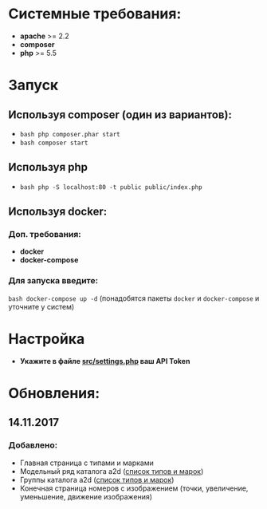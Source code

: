 # Системные требования: 

- **apache** >= 2.2
- **composer**
- **php** >= 5.5


# Запуск

## Используя composer (один из вариантов): 
- ```bash php composer.phar start```
- ```bash composer start```

## Используя php
- ```bash php -S localhost:80 -t public public/index.php```

## Используя docker:

### Доп. требования:

- **docker**
- **docker-compose**

### Для запуска введите:

```bash docker-compose up -d``` (понадобятся пакеты ```docker``` и ```docker-compose``` и уточните у систем)


# Настройка

- **Укажите в файле [src/settings.php](https://github.com/AutoDealerRu/acat-online-example/blob/master/src/settings.php#L11) ваш API Token**


# Обновления:

## 14.11.2017
### Добавлено:
- Главная страница с типами и марками
- Модельный ряд каталога a2d ([список типов и марок](https://github.com/AutoDealerRu/catalog-api-documentation/blob/master/a2d/README.md))
- Группы каталога a2d ([список типов и марок](https://github.com/AutoDealerRu/catalog-api-documentation/blob/master/a2d/README.md))
- Конечная страница номеров с изображением (точки, увеличение, уменьшение, движение изображения)